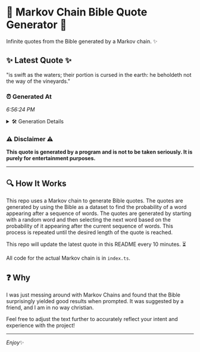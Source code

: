 # 📖 Markov Chain Bible Quote Generator 📖

Infinite quotes from the Bible generated by a Markov chain. ✨

## ✨ Latest Quote ✨
"is swift as the waters; their portion is cursed in the earth: he beholdeth not the way of the vineyards."

### ⏰ Generated At
*6:56:24 PM*

<details>
    <summary>🛠️ Generation Details</summary>
    <p>
        <strong>🌱 Seed:</strong> is<br>
        <strong>🔄 Iterations:</strong> 19<br>
        <strong>📜 Context History:</strong><br>[ is ]: swift<br>[ is, swift ]: as<br>[ is, swift, as ]: the<br>[ is, swift, as, the ]: waters;<br>[ is, swift, as, the, waters; ]: their<br>[ is, swift, as, the, waters;, their ]: portion<br>[ swift, as, the, waters;, their, portion ]: is<br>[ as, the, waters;, their, portion, is ]: cursed<br>[ the, waters;, their, portion, is, cursed ]: in<br>[ waters;, their, portion, is, cursed, in ]: the<br>[ their, portion, is, cursed, in, the ]: earth:<br>[ portion, is, cursed, in, the, earth: ]: he<br>[ is, cursed, in, the, earth:, he ]: beholdeth<br>[ cursed, in, the, earth:, he, beholdeth ]: not<br>[ in, the, earth:, he, beholdeth, not ]: the<br>[ the, earth:, he, beholdeth, not, the ]: way<br>[ earth:, he, beholdeth, not, the, way ]: of<br>[ he, beholdeth, not, the, way, of ]: the<br>[ beholdeth, not, the, way, of, the ]: vineyards.<br>
    </p>
</details>

### ⚠️ Disclaimer ⚠️
**This quote is generated by a program and is not to be taken seriously. It is purely for entertainment purposes.**

---

## 🔍 How It Works

This repo uses a Markov chain to generate Bible quotes. The quotes are generated by using the Bible as a dataset to find the probability of a word appearing after a sequence of words. The quotes are generated by starting with a random word and then selecting the next word based on the probability of it appearing after the current sequence of words. This process is repeated until the desired length of the quote is reached.

This repo will update the latest quote in this README every 10 minutes. ⏳

All code for the actual Markov chain is in `index.ts`.

## ❓ Why

I was just messing around with Markov Chains and found that the Bible surprisingly yielded good results when prompted. 
It was suggested by a friend, and I am in no way christian.

Feel free to adjust the text further to accurately reflect your intent and experience with the project!

---

*Enjoy*✨

